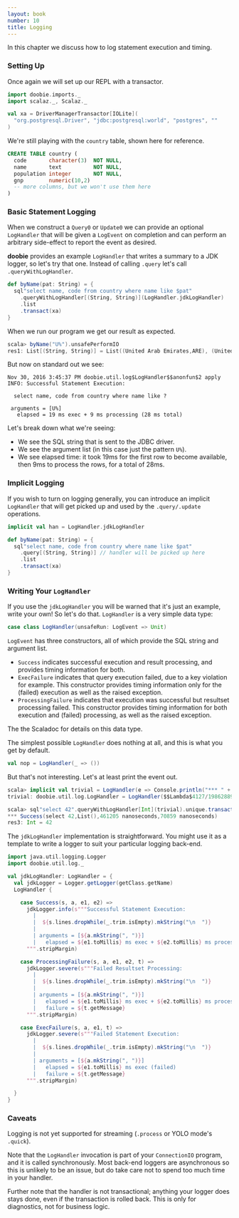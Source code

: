 ```yaml
---
layout: book
number: 10
title: Logging
---
```


In this chapter we discuss how to log statement execution and timing.

### Setting Up

Once again we will set up our REPL with a transactor.

```scala
import doobie.imports._
import scalaz._, Scalaz._

val xa = DriverManagerTransactor[IOLite](
  "org.postgresql.Driver", "jdbc:postgresql:world", "postgres", ""
)
```

We're still playing with the `country` table, shown here for reference.

```sql
CREATE TABLE country (
  code       character(3)  NOT NULL,
  name       text          NOT NULL,
  population integer       NOT NULL,
  gnp        numeric(10,2)
  -- more columns, but we won't use them here
)
```

### Basic Statement Logging

When we construct a `Query0` or `Update0` we can provide an optional `LogHandler` that will be given a `LogEvent` on completion and can perform an arbitrary side-effect to report the event as desired.

**doobie** provides an example `LogHandler` that writes a summary to a JDK logger, so let's try that one. Instead of calling `.query` let's call `.queryWithLogHandler`.

```scala
def byName(pat: String) = {
  sql"select name, code from country where name like $pat"
    .queryWithLogHandler[(String, String)](LogHandler.jdkLogHandler)
    .list
    .transact(xa)
}
```

When we run our program we get our result as expected.

```scala
scala> byName("U%").unsafePerformIO
res1: List[(String, String)] = List((United Arab Emirates,ARE), (United Kingdom,GBR), (Uganda,UGA), (Ukraine,UKR), (Uruguay,URY), (Uzbekistan,UZB), (United States,USA), (United States Minor Outlying Islands,UMI))
```

But now on standard out we see:

```
Nov 30, 2016 3:45:37 PM doobie.util.log$LogHandler$$anonfun$2 apply
INFO: Successful Statement Execution:

  select name, code from country where name like ?

 arguments = [U%]
   elapsed = 19 ms exec + 9 ms processing (28 ms total)
```

Let's break down what we're seeing:

- We see the SQL string that is sent to the JDBC driver.
- We see the argument list (in this case just the pattern `U%`).
- We see elapsed time: it took 19ms for the first row to become available, then 9ms to process the rows, for a total of 28ms.

### Implicit Logging

If you wish to turn on logging generally, you can introduce an implicit `LogHandler` that will get picked up and used by the `.query/.update` operations.

```scala
implicit val han = LogHandler.jdkLogHandler

def byName(pat: String) = {
  sql"select name, code from country where name like $pat"
    .query[(String, String)] // handler will be picked up here
    .list
    .transact(xa)
}
```

### Writing Your `LogHandler`

If you use the `jdkLogHandler` you will be warned that it's just an example, write your own! So let's do that. `LogHandler` is a very simple data type:

```scala
case class LogHandler(unsafeRun: LogEvent => Unit)
```

`LogEvent` has three constructors, all of which provide the SQL string and argument list.
- `Success` indicates successful execution and result processing, and provides timing information for both.
- `ExecFailure` indicates that query execution failed, due to a key violation for example. This constructor provides timing information only for the (failed) execution as well as the raised exception.
- `ProcessingFailure` indicates that execution was successful but resultset processing failed. This constructor provides timing information for both execution and (failed) processing, as well as the raised exception.

The the Scaladoc for details on this data type.

The simplest possible `LogHandler` does nothing at all, and this is what you get by default.

```scala
val nop = LogHandler(_ => ())
```

But that's not interesting. Let's at least print the event out.

```scala
scala> implicit val trivial = LogHandler(e => Console.println("*** " + e))
trivial: doobie.util.log.LogHandler = LogHandler($$Lambda$4127/1986288973@2eb5619)

scala> sql"select 42".queryWithLogHandler[Int](trivial).unique.transact(xa).unsafePerformIO
*** Success(select 42,List(),461205 nanoseconds,70859 nanoseconds)
res3: Int = 42
```

The `jdkLogHandler` implementation is straightforward. You might use it as a template to write a logger to suit your particular logging back-end.

```scala
import java.util.logging.Logger
import doobie.util.log._

val jdkLogHandler: LogHandler = {
  val jdkLogger = Logger.getLogger(getClass.getName)
  LogHandler {

    case Success(s, a, e1, e2) =>
      jdkLogger.info(s"""Successful Statement Execution:
        |
        |  ${s.lines.dropWhile(_.trim.isEmpty).mkString("\n  ")}
        |
        | arguments = [${a.mkString(", ")}]
        |   elapsed = ${e1.toMillis} ms exec + ${e2.toMillis} ms processing (${(e1 + e2).toMillis} ms total)
      """.stripMargin)

    case ProcessingFailure(s, a, e1, e2, t) =>
      jdkLogger.severe(s"""Failed Resultset Processing:
        |
        |  ${s.lines.dropWhile(_.trim.isEmpty).mkString("\n  ")}
        |
        | arguments = [${a.mkString(", ")}]
        |   elapsed = ${e1.toMillis} ms exec + ${e2.toMillis} ms processing (failed) (${(e1 + e2).toMillis} ms total)
        |   failure = ${t.getMessage}
      """.stripMargin)

    case ExecFailure(s, a, e1, t) =>
      jdkLogger.severe(s"""Failed Statement Execution:
        |
        |  ${s.lines.dropWhile(_.trim.isEmpty).mkString("\n  ")}
        |
        | arguments = [${a.mkString(", ")}]
        |   elapsed = ${e1.toMillis} ms exec (failed)
        |   failure = ${t.getMessage}
      """.stripMargin)

  }
}
```


### Caveats

Logging is not yet supported for streaming (`.process` or YOLO mode's `.quick`).

Note that the `LogHandler` invocation is part of your `ConnectionIO` program, and it is called synchronously. Most back-end loggers are asynchronous so this is unlikely to be an issue, but do take care not to spend too much time in your handler.

Further note that the handler is not transactional; anything your logger does stays done, even if the transaction is rolled back. This is only for diagnostics, not for business logic.
